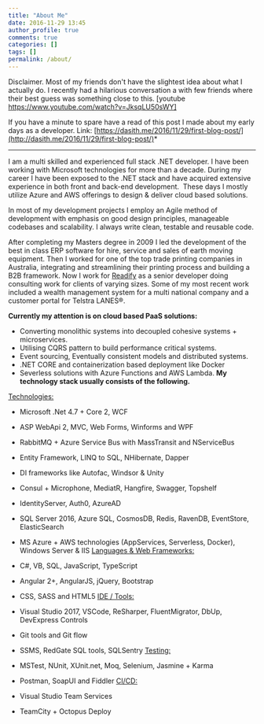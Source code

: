 ```yaml
---
title: "About Me"
date: 2016-11-29 13:45
author_profile: true
comments: true
categories: []
tags: []
permalink: /about/
---
```

Disclaimer. Most of my friends don't have the slightest idea about what I actually do. I recently had a hilarious conversation a with few friends where their best guess was something close to this.
[youtube https://www.youtube.com/watch?v=JksqLU50sWY]


If you have a minute to spare have a read of this post I made about my early days as a developer. Link: [https://dasith.me/2016/11/29/first-blog-post/](http://dasith.me/2016/11/29/first-blog-post/)*



<hr />

I am a multi skilled and experienced full stack .NET developer. I have been working with Microsoft technologies for more than a decade. During my career I have been exposed to the .NET stack and have acquired extensive experience in both front and back-end development.  These days I mostly utilize Azure and AWS offerings to design &amp; deliver cloud based solutions.

In most of my development projects I employ an Agile method of development with emphasis on good design principles, manageable codebases and scalability. I always write clean, testable and reusable code.

After completing my Masters degree in 2009 I led the development of the best in class ERP software for hire, service and sales of earth moving equipment. Then I worked for one of the top trade printing companies in Australia, integrating and streamlining their printing process and building a B2B framework. Now I work for <a href="https://readify.net/" target="_blank" rel="noopener">Readify</a> as a senior developer doing consulting work for clients of varying sizes. Some of my most recent work included a wealth management system for a multi national company and a customer portal for Telstra LANES®.

**Currently my attention is on cloud based PaaS solutions:**


*   Converting monolithic systems into decoupled cohesive systems + microservices.
*   Utilising CQRS pattern to build performance critical systems.
*   Event sourcing, Eventually consistent models and distributed systems.
*   .NET CORE and containerization based deployment like Docker
*   Severless solutions with Azure Functions and AWS Lambda.
**My technology stack usually consists of the following.**

<span style="text-decoration:underline;">Technologies:</span>


*   Microsoft .Net 4.7 + Core 2, WCF
*   ASP WebApi 2, MVC, Web Forms, Winforms and WPF
*   RabbitMQ + Azure Service Bus with MassTransit and NServiceBus
*   Entity Framework, LINQ to SQL, NHibernate, Dapper
*   DI frameworks like Autofac, Windsor &amp; Unity
*   Consul + Microphone, MediatR, Hangfire, Swagger, Topshelf
*   IdentityServer, Auth0, AzureAD
*   SQL Server 2016, Azure SQL, CosmosDB, Redis, RavenDB, EventStore, ElasticSearch
*   MS Azure + AWS technologies (AppServices, Serverless, Docker), Windows Server &amp; IIS
<span style="text-decoration:underline;">Languages &amp; Web Frameworks:</span>


*   C#, VB, SQL, JavaScript, TypeScript
*   Angular 2+, AngularJS, jQuery, Bootstrap
*   CSS, SASS and HTML5
<span style="text-decoration:underline;">IDE / Tools:</span>


*   Visual Studio 2017, VSCode, ReSharper, FluentMigrator, DbUp, DevExpress Controls
*   Git tools and Git flow
*   SSMS, RedGate SQL tools, SQLSentry
<span style="text-decoration:underline;">Testing:</span>


*   MSTest, NUnit, XUnit.net, Moq, Selenium, Jasmine + Karma
*   Postman, SoapUI and Fiddler
<span style="text-decoration:underline;">CI/CD:</span>


*   Visual Studio Team Services
*   TeamCity + Octopus Deploy
